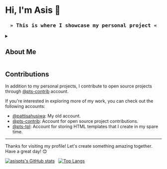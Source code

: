 # Hi, I'm Asis :wave:
<h3 align="center">
  <samp>
    &raquo; This is where I showcase my personal project &laquo;
  </samp>
</h3>

<details>
  <summary>
    <h2>About Me</h2>
  </summary>

  Back in 2006, I began my programming journey by learning `Pascal` and `Visual Basic`.
  Then, I got good at `PHP` and made websites for my first clients.
  I also learned `Xojo`, a.k.a `RealBASIC`, as another way to make programs like `Visual Basic`.

  In 2012, I began my career as a Remote Software Engineer.
  I worked for a company in Italy, making apps that worked on `Windows`, `Linux`, and `macOS` using `Xojo`.
  During this time, I also did freelance work for companies in Europe and Asia.

  After a few years, I transitioned to become a Full-stack Web Developer, utilizing `CodeIgniter` and `Symfony`.
  I further expanded my expertise in backend development with a strong focus on `Symfony`.
  I also worked on several project using `WordPress`, `Laravel`, and frontend frameworks like `React` and `Vue`.

  Looking ahead, my plan is to expand my skills further by learning and developing mobile apps as well.
</details>
<img src="https://komarev.com/ghpvc/?username=asispts&label=Visitors&color=0e75b6&style=flat" height="0">


## Contributions

In addition to my personal projects, I contribute to open source projects through [@pts-contrib](https://github.com/pts-contrib) account.

If you're interested in exploring more of my work, you can check out the following accounts:
- [@pattisahusiwa](https://github.com/pattisahusiwa): My old account.
- [@pts-contrib](https://github.com/pts-contrib): Account for open source project contributions.
- [@pts-tpl](https://github.com/pts-tpl): Account for storing HTML templates that I create in my spare time.



<!-- ## Freelancing and Consulting

I'm available for freelance work and consulting, preferably remote. Let's discuss your projects or ideas! Feel free to contact me via [email](mailto:asispts@gmail.com) or invite me on [Upwork](https://www.upwork.com/freelancers/~0166f08c7b943450f3) for collaboration. -->



---
Thanks for visiting my profile! Let's create something amazing together. Have a great day! 😊

[![asispts's GitHub stats](https://github-readme-stats.vercel.app/api?username=asispts&show_icons=true&theme=transparent)](https://github.com/anuraghazra/github-readme-stats)
&nbsp;
[![Top Langs](https://github-readme-stats.vercel.app/api/top-langs/?username=asispts&theme=transparent&layout=compact)](https://github.com/anuraghazra/github-readme-stats)
